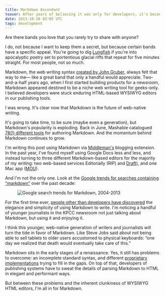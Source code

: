 ```yaml
---
title: Markdown Ascendant
teaser: After years of believing it was only for developers, it's become clear that Markdown is the future of web-native writing.
date: 2013-10-20 02:05 UTC
tags: development
---
```


Are there bands you love that you rarely try to share with anyone?

I do, not because I want to keep them a secret, but because certain bands have a specific appeal. You're going to dig [Lungfish](http://www.dischord.com/band/lungfish) if you're into apocalyptic poetry set to portentious glacial riffs that repeat for five minutes straight. For most people, not so much.

Markdown, the web writing syntax [created by John Gruber](http://daringfireball.net/projects/markdown/), always felt that way to me— like a great band that only a handful would appreciate. Two-and-a-half years ago, when I first started building products for a newsroom, Markdown appeared destined to be a niche web writing tool for geeks-only. I believed developers were stuck enduring HTML-based WYSIWYG editors in our publishing tools.

I was wrong. It's clear now that Markdown is the future of web-native writing.

It's going to take time, to be sure (maybe even a generation), but Markdown's popularity is exploding. Back in June, Mashable catalogued [78(!) different tools](http://mashable.com/2013/06/24/markdown-tools/) for authoring Markdown. And the momentum behind Markdown continues to grow.

I'm writing this post using Markdown via [Middleman's](http://middlemanapp.com/) blogging extension. In the past year, I've found myself using Google Docs less and less, and instead turning to three different Markdown-based editors for the majority of my writing: two web-based services Editorially (RIP) and [Draft](http://draftin.com/)), and one Mac app ([MOU](http://mouapp.com/)).

And I'm not the only one. Look at the [Google trends for searches containing “markdown”](http://www.google.com/trends/explore?q=markdown#q=markdown&cmpt=q) over the past decade:

<figure markdown="1">

![Google search trends for Markdown, 2004-2013](/blog/images/markdown-trends.png)

</figure>

For the first time ever, [people other than developers have discovered](https://medium.com/writers-on-writing/3fa1eacd528e) the elegance and simplicity of using Markdown to write. I'm noticing a handful of younger journalists in the KPCC newsroom not just talking about Markdown, but using it and enjoying it.

I think this younger, web-native generation of writers and journalists will turn the tide in favor of Markdown. Like Steve Jobs said about not being able to sell tablets to older users accustomed to physical keyboards: “one day we realized that death would eventually take care of this.”

Markdown sits in the early stages of a renaissance. Yes, it still has problems to overcome: an incomplete standard syntax, and different [proprietary implementations](https://help.github.com/articles/github-flavored-markdown) trying to fill in the gaps. On top of that, developers of publishing systems have to sweat the details of parsing Markdown to HTML in elegant and performant ways.

But between these problems and the inherent clunkiness of WYSIWYG HTML editors, I'm all in for Markdown.
